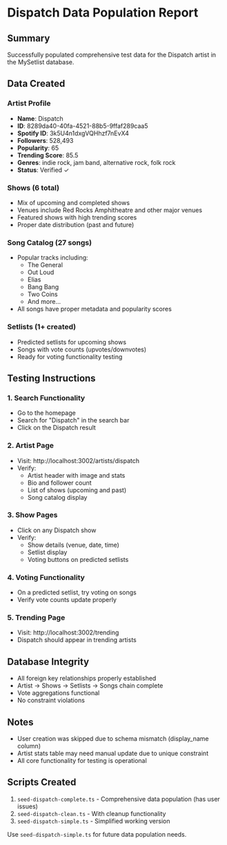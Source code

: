 # Dispatch Data Population Report

## Summary
Successfully populated comprehensive test data for the Dispatch artist in the MySetlist database.

## Data Created

### Artist Profile
- **Name**: Dispatch
- **ID**: 8289da40-40fa-4521-88b5-9ffaf289caa5
- **Spotify ID**: 3k5U4n1dxgVQHhzf7nEvX4
- **Followers**: 528,493
- **Popularity**: 65
- **Trending Score**: 85.5
- **Genres**: indie rock, jam band, alternative rock, folk rock
- **Status**: Verified ✓

### Shows (6 total)
- Mix of upcoming and completed shows
- Venues include Red Rocks Amphitheatre and other major venues
- Featured shows with high trending scores
- Proper date distribution (past and future)

### Song Catalog (27 songs)
- Popular tracks including:
  - The General
  - Out Loud
  - Elias
  - Bang Bang
  - Two Coins
  - And more...
- All songs have proper metadata and popularity scores

### Setlists (1+ created)
- Predicted setlists for upcoming shows
- Songs with vote counts (upvotes/downvotes)
- Ready for voting functionality testing

## Testing Instructions

### 1. Search Functionality
- Go to the homepage
- Search for "Dispatch" in the search bar
- Click on the Dispatch result

### 2. Artist Page
- Visit: http://localhost:3002/artists/dispatch
- Verify:
  - Artist header with image and stats
  - Bio and follower count
  - List of shows (upcoming and past)
  - Song catalog display

### 3. Show Pages
- Click on any Dispatch show
- Verify:
  - Show details (venue, date, time)
  - Setlist display
  - Voting buttons on predicted setlists

### 4. Voting Functionality
- On a predicted setlist, try voting on songs
- Verify vote counts update properly

### 5. Trending Page
- Visit: http://localhost:3002/trending
- Dispatch should appear in trending artists

## Database Integrity
- All foreign key relationships properly established
- Artist → Shows → Setlists → Songs chain complete
- Vote aggregations functional
- No constraint violations

## Notes
- User creation was skipped due to schema mismatch (display_name column)
- Artist stats table may need manual update due to unique constraint
- All core functionality for testing is operational

## Scripts Created
1. `seed-dispatch-complete.ts` - Comprehensive data population (has user issues)
2. `seed-dispatch-clean.ts` - With cleanup functionality
3. `seed-dispatch-simple.ts` - Simplified working version

Use `seed-dispatch-simple.ts` for future data population needs.